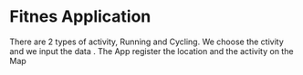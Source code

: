 # Fitnes Application

There are 2 types of activity, Running and Cycling. We choose the ctivity and we input the data . The App register the location and the activity on the Map
